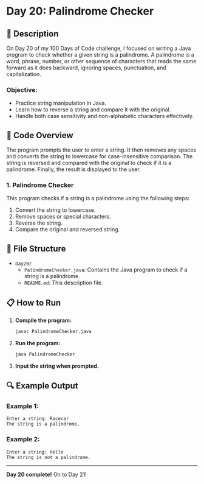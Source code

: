 # Day 20: Palindrome Checker

## 📝 Description

On Day 20 of my 100 Days of Code challenge, I focused on writing a Java program to check whether a given string is a palindrome. A palindrome is a word, phrase, number, or other sequence of characters that reads the same forward as it does backward, ignoring spaces, punctuation, and capitalization.

### **Objective:**
- Practice string manipulation in Java.
- Learn how to reverse a string and compare it with the original.
- Handle both case sensitivity and non-alphabetic characters effectively.

## 🚀 Code Overview

The program prompts the user to enter a string. It then removes any spaces and converts the string to lowercase for case-insensitive comparison. The string is reversed and compared with the original to check if it is a palindrome. Finally, the result is displayed to the user.

### **1. Palindrome Checker**

This program checks if a string is a palindrome using the following steps:
1. Convert the string to lowercase.
2. Remove spaces or special characters.
3. Reverse the string.
4. Compare the original and reversed string.

## 📂 File Structure
- `Day20/`
  - `PalindromeChecker.java`: Contains the Java program to check if a string is a palindrome.
  - `README.md`: This description file.

## 📋 How to Run
1. **Compile the program:**
   ```bash
   javac PalindromeChecker.java
   ```
2. **Run the program:**
   ```bash
   java PalindromeChecker
   ```
3. **Input the string when prompted.**

## 🔍 Example Output

### **Example 1:**
```plaintext
Enter a string: Racecar
The string is a palindrome.
```

### **Example 2:**
```plaintext
Enter a string: Hello
The string is not a palindrome.
```

---

**Day 20 complete!** On to Day 21!
